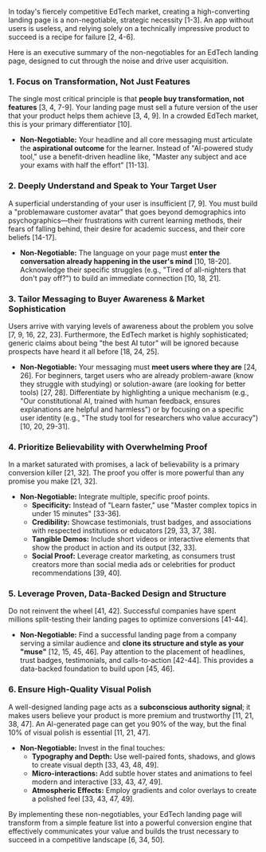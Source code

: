 In today's fiercely competitive EdTech market, creating a high-converting landing page is a non-negotiable, strategic necessity [1-3]. An app without users is useless, and relying solely on a technically impressive product to succeed is a recipe for failure [2, 4-6].

Here is an executive summary of the non-negotiables for an EdTech landing page, designed to cut through the noise and drive user acquisition.

### 1. **Focus on Transformation, Not Just Features**

The single most critical principle is that **people buy transformation, not features** [3, 4, 7-9]. Your landing page must sell a future version of the user that your product helps them achieve [3, 4, 9]. In a crowded EdTech market, this is your primary differentiator [10].

- **Non-Negotiable:** Your headline and all core messaging must articulate the **aspirational outcome** for the learner. Instead of "AI-powered study tool," use a benefit-driven headline like, "Master any subject and ace your exams with half the effort" [11-13].

### 2. **Deeply Understand and Speak to Your Target User**

A superficial understanding of your user is insufficient [7, 9]. You must build a "problemaware customer avatar" that goes beyond demographics into psychographics—their frustrations with current learning methods, their fears of falling behind, their desire for academic success, and their core beliefs [14-17].

- **Non-Negotiable:** The language on your page must **enter the conversation already happening in the user's mind** [10, 18-20]. Acknowledge their specific struggles (e.g., "Tired of all-nighters that don't pay off?") to build an immediate connection [10, 18, 21].

### 3. **Tailor Messaging to Buyer Awareness & Market Sophistication**

Users arrive with varying levels of awareness about the problem you solve [7, 9, 16, 22, 23]. Furthermore, the EdTech market is highly sophisticated; generic claims about being "the best AI tutor" will be ignored because prospects have heard it all before [18, 24, 25].

- **Non-Negotiable:** Your messaging must **meet users where they are** [24, 26]. For beginners, target users who are already problem-aware (know they struggle with studying) or solution-aware (are looking for better tools) [27, 28]. Differentiate by highlighting a unique mechanism (e.g., "Our constitutional AI, trained with human feedback, ensures explanations are helpful and harmless") or by focusing on a specific user identity (e.g., "The study tool for researchers who value accuracy") [10, 20, 29-31].

### 4. **Prioritize Believability with Overwhelming Proof**

In a market saturated with promises, a lack of believability is a primary conversion killer [21, 32]. The proof you offer is more powerful than any promise you make [21, 32].

- **Non-Negotiable:** Integrate multiple, specific proof points.
  - **Specificity:** Instead of "Learn faster," use "Master complex topics in under 15 minutes" [33-36].
  - **Credibility:** Showcase testimonials, trust badges, and associations with respected institutions or educators [29, 33, 37, 38].
  - **Tangible Demos:** Include short videos or interactive elements that show the product in action and its output [32, 33].
  - **Social Proof:** Leverage creator marketing, as consumers trust creators more than social media ads or celebrities for product recommendations [39, 40].

### 5. **Leverage Proven, Data-Backed Design and Structure**

Do not reinvent the wheel [41, 42]. Successful companies have spent millions split-testing their landing pages to optimize conversions [41-44].

- **Non-Negotiable:** Find a successful landing page from a company serving a similar audience and **clone its structure and style as your "muse"** [12, 15, 45, 46]. Pay attention to the placement of headlines, trust badges, testimonials, and calls-to-action [42-44]. This provides a data-backed foundation to build upon [45, 46].

### 6. **Ensure High-Quality Visual Polish**

A well-designed landing page acts as a **subconscious authority signal**; it makes users believe your product is more premium and trustworthy [11, 21, 38, 47]. An AI-generated page can get you 90% of the way, but the final 10% of visual polish is essential [11, 21, 47].

- **Non-Negotiable:** Invest in the final touches:
  - **Typography and Depth:** Use well-paired fonts, shadows, and glows to create visual depth [33, 43, 48, 49].
  - **Micro-interactions:** Add subtle hover states and animations to feel modern and interactive [33, 43, 47, 49].
  - **Atmospheric Effects:** Employ gradients and color overlays to create a polished feel [33, 43, 47, 49].

By implementing these non-negotiables, your EdTech landing page will transform from a simple feature list into a powerful conversion engine that effectively communicates your value and builds the trust necessary to succeed in a competitive landscape [6, 34, 50].
